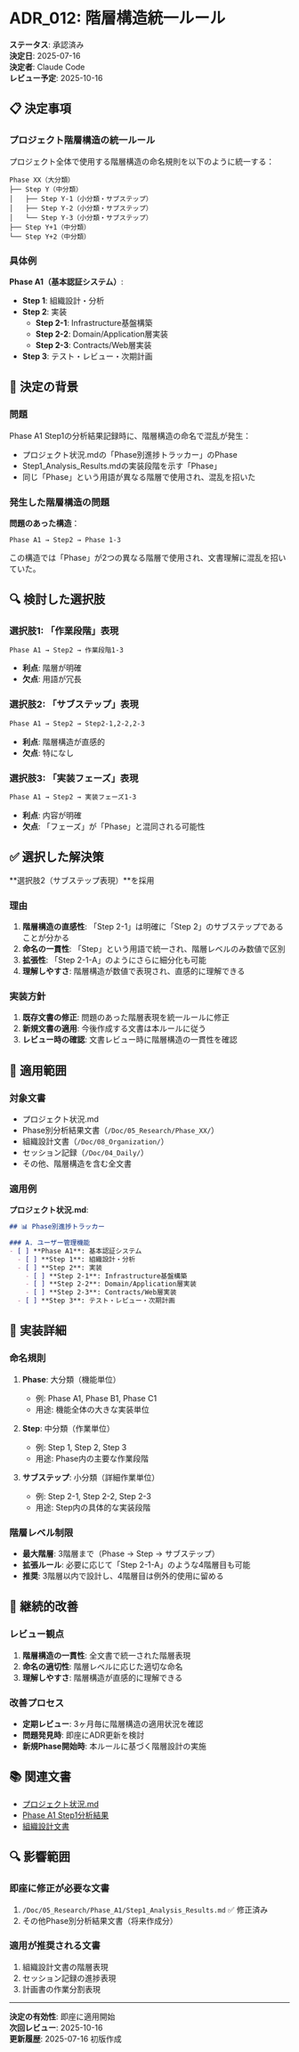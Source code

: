 # ADR_012: 階層構造統一ルール

**ステータス**: 承認済み  
**決定日**: 2025-07-16  
**決定者**: Claude Code  
**レビュー予定**: 2025-10-16  

## 📋 決定事項

### プロジェクト階層構造の統一ルール

プロジェクト全体で使用する階層構造の命名規則を以下のように統一する：

```
Phase XX（大分類）
├── Step Y（中分類）
│   ├── Step Y-1（小分類・サブステップ）
│   ├── Step Y-2（小分類・サブステップ）
│   └── Step Y-3（小分類・サブステップ）
├── Step Y+1（中分類）
└── Step Y+2（中分類）
```

### 具体例

**Phase A1（基本認証システム）**:
- **Step 1**: 組織設計・分析
- **Step 2**: 実装
  - **Step 2-1**: Infrastructure基盤構築
  - **Step 2-2**: Domain/Application層実装
  - **Step 2-3**: Contracts/Web層実装
- **Step 3**: テスト・レビュー・次期計画

## 🎯 決定の背景

### 問題

Phase A1 Step1の分析結果記録時に、階層構造の命名で混乱が発生：
- プロジェクト状況.mdの「Phase別進捗トラッカー」のPhase
- Step1_Analysis_Results.mdの実装段階を示す「Phase」
- 同じ「Phase」という用語が異なる階層で使用され、混乱を招いた

### 発生した階層構造の問題

**問題のあった構造**：
```
Phase A1 → Step2 → Phase 1-3
```

この構造では「Phase」が2つの異なる階層で使用され、文書理解に混乱を招いていた。

## 🔍 検討した選択肢

### 選択肢1: 「作業段階」表現
```markdown
Phase A1 → Step2 → 作業段階1-3
```
- **利点**: 階層が明確
- **欠点**: 用語が冗長

### 選択肢2: 「サブステップ」表現
```markdown
Phase A1 → Step2 → Step2-1,2-2,2-3
```
- **利点**: 階層構造が直感的
- **欠点**: 特になし

### 選択肢3: 「実装フェーズ」表現
```markdown
Phase A1 → Step2 → 実装フェーズ1-3
```
- **利点**: 内容が明確
- **欠点**: 「フェーズ」が「Phase」と混同される可能性

## ✅ 選択した解決策

**選択肢2（サブステップ表現）**を採用

### 理由

1. **階層構造の直感性**: 「Step 2-1」は明確に「Step 2」のサブステップであることが分かる
2. **命名の一貫性**: 「Step」という用語で統一され、階層レベルのみ数値で区別
3. **拡張性**: 「Step 2-1-A」のようにさらに細分化も可能
4. **理解しやすさ**: 階層構造が数値で表現され、直感的に理解できる

### 実装方針

1. **既存文書の修正**: 問題のあった階層表現を統一ルールに修正
2. **新規文書の適用**: 今後作成する文書は本ルールに従う
3. **レビュー時の確認**: 文書レビュー時に階層構造の一貫性を確認

## 📝 適用範囲

### 対象文書

- プロジェクト状況.md
- Phase別分析結果文書（`/Doc/05_Research/Phase_XX/`）
- 組織設計文書（`/Doc/08_Organization/`）
- セッション記録（`/Doc/04_Daily/`）
- その他、階層構造を含む全文書

### 適用例

**プロジェクト状況.md**:
```markdown
## 📊 Phase別進捗トラッカー

### A. ユーザー管理機能
- [ ] **Phase A1**: 基本認証システム
  - [ ] **Step 1**: 組織設計・分析
  - [ ] **Step 2**: 実装
    - [ ] **Step 2-1**: Infrastructure基盤構築
    - [ ] **Step 2-2**: Domain/Application層実装
    - [ ] **Step 2-3**: Contracts/Web層実装
  - [ ] **Step 3**: テスト・レビュー・次期計画
```

## 🔧 実装詳細

### 命名規則

1. **Phase**: 大分類（機能単位）
   - 例: Phase A1, Phase B1, Phase C1
   - 用途: 機能全体の大きな実装単位

2. **Step**: 中分類（作業単位）
   - 例: Step 1, Step 2, Step 3
   - 用途: Phase内の主要な作業段階

3. **サブステップ**: 小分類（詳細作業単位）
   - 例: Step 2-1, Step 2-2, Step 2-3
   - 用途: Step内の具体的な実装段階

### 階層レベル制限

- **最大階層**: 3階層まで（Phase → Step → サブステップ）
- **拡張ルール**: 必要に応じて「Step 2-1-A」のような4階層目も可能
- **推奨**: 3階層以内で設計し、4階層目は例外的使用に留める

## 🔄 継続的改善

### レビュー観点

1. **階層構造の一貫性**: 全文書で統一された階層表現
2. **命名の適切性**: 階層レベルに応じた適切な命名
3. **理解しやすさ**: 階層構造が直感的に理解できる

### 改善プロセス

- **定期レビュー**: 3ヶ月毎に階層構造の適用状況を確認
- **問題発見時**: 即座にADR更新を検討
- **新規Phase開始時**: 本ルールに基づく階層設計の実施

## 📚 関連文書

- [プロジェクト状況.md](/Doc/プロジェクト状況.md)
- [Phase A1 Step1分析結果](/Doc/05_Research/Phase_A1/Step1_Analysis_Results.md)
- [組織設計文書](/Doc/08_Organization/)

## 🔍 影響範囲

### 即座に修正が必要な文書

1. `/Doc/05_Research/Phase_A1/Step1_Analysis_Results.md` ✅ 修正済み
2. その他Phase別分析結果文書（将来作成分）

### 適用が推奨される文書

1. 組織設計文書の階層表現
2. セッション記録の進捗表現
3. 計画書の作業分割表現

---

**決定の有効性**: 即座に適用開始  
**次回レビュー**: 2025-10-16  
**更新履歴**: 2025-07-16 初版作成